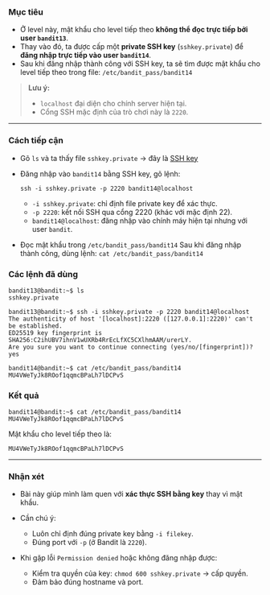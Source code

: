### **Mục tiêu**

- Ở level này, mật khẩu cho level tiếp theo **không thể đọc trực tiếp bởi user `bandit13`**.
- Thay vào đó, ta được cấp một **private SSH key** (`sshkey.private`) để **đăng nhập trực tiếp vào user `bandit14`**.
- Sau khi đăng nhập thành công với SSH key, ta sẽ tìm được mật khẩu cho level tiếp theo trong file:
    `/etc/bandit_pass/bandit14`

> **Lưu ý:**
> - `localhost` đại diện cho chính server hiện tại.
> - Cổng SSH mặc định của trò chơi này là `2220`.

---

### **Cách tiếp cận**

- Gõ `ls` và ta thấy file `sshkey.private` -> đây là [SSH key](https://help.ubuntu.com/community/SSH/OpenSSH/Keys)
- Đăng nhập vào `bandit14` bằng SSH key, gõ lệnh:
    
    `ssh -i sshkey.private -p 2220 bandit14@localhost`
    
    - `-i sshkey.private`: chỉ định file private key để xác thực.
    - `-p 2220`: kết nối SSH qua cổng 2220 (khác với mặc định 22).
    - `bandit14@localhost`: đăng nhập vào chính máy hiện tại nhưng với user `bandit`.
        
- Đọc mật khẩu trong `/etc/bandit_pass/bandit14`
    Sau khi đăng nhập thành công, dùng lệnh:
	    `cat /etc/bandit_pass/bandit14`

### **Các lệnh đã dùng**

```
bandit13@bandit:~$ ls
sshkey.private

bandit13@bandit:~$ ssh -i sshkey.private -p 2220 bandit14@localhost
The authenticity of host '[localhost]:2220 ([127.0.0.1]:2220)' can't be established.
ED25519 key fingerprint is SHA256:C2ihUBV7ihnV1wUXRb4RrEcLfXC5CXlhmAAM/urerLY.
Are you sure you want to continue connecting (yes/no/[fingerprint])? yes

bandit14@bandit:~$ cat /etc/bandit_pass/bandit14
MU4VWeTyJk8ROof1qqmcBPaLh7lDCPvS
```

### **Kết quả**

```
bandit14@bandit:~$ cat /etc/bandit_pass/bandit14
MU4VWeTyJk8ROof1qqmcBPaLh7lDCPvS
```

Mật khẩu cho level tiếp theo là:

`MU4VWeTyJk8ROof1qqmcBPaLh7lDCPvS`

---

### **Nhận xét**

- Bài này giúp mình làm quen với **xác thực SSH bằng key** thay vì mật khẩu.

- Cần chú ý:
    - Luôn chỉ định đúng private key bằng `-i filekey`.
    - Đúng port với `-p` (ở Bandit là `2220`).
    
- Khi gặp lỗi `Permission denied` hoặc không đăng nhập được:
    - Kiểm tra quyền của key: `chmod 600 sshkey.private` 
	    -> cấp quyền.
    - Đảm bảo đúng hostname và port.
